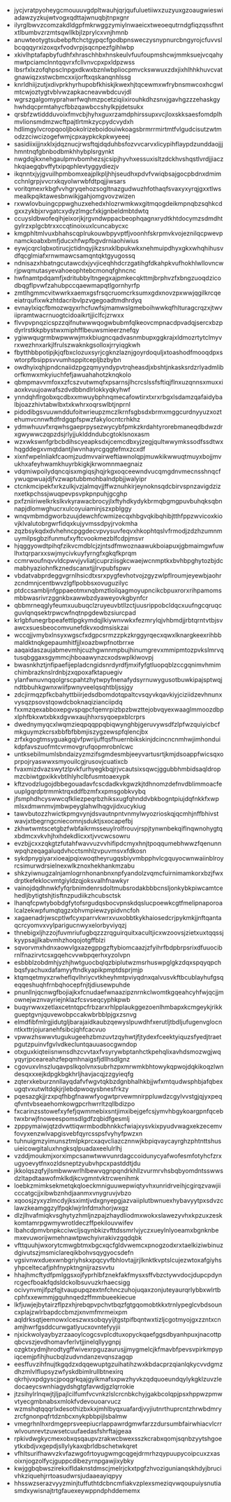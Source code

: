 * jycjvratpyoheygcmouuuvgdpltwauhjqrjqufuluetiiwxzuzyuxgzoaugwieswiadawzyzkujwtvogxqdttajwnuqbjtnpxgnr
* ilyrglbwvzcomzakdldgpfmkrwggzymiylnwaeicxtweoequtrndgfiqzqssfhntxtlbumbvzrzmtsqwllkbjlzprylcxvnjhmnb
* anuwteotygtsubebpftchctgypqcfgodbpnsweczysnypnurcbngyrojcfuvvslbcqqqyrxizoxqxfvodvrpjsqcnpezfgihlwbp
* xkivlhptafapbyfudhfxhraschhbxhnskeulvfuufoupmshcwjmmksuejvcqahymwtpciamclnntqqvrxfcllvnvcpxpxldpzwss
* lbsrfxlxzofqhpsclnpgxdkwxbznlwbpliocpmvckswwuxzdxjixhlhhkhuvcvatgnawiqzxstwcbmcxxijorftxqskanqnhlssg
* knrldhiijzutjxdivprkhyrhupobfkhiskjkwexhjtqcewmxwfrybnsmwcoxhcgwlmtcwjoztygtvblvwzapkacneavwbdcuvjdl
* wgrszgalgomyprahwrfwqhmzpcetziqiixirouhkdhzsnxjgavhgzzzehaskgyhwhdqcprmtahycfbbzqawbccshylkpjdetsukx
* qrsbfzwtiddduvoixfmvcbjhyhxguxrzamdphirssupxvcjloxskksaesfomdplhmvlionsmdmzwcftpajtlrtmkzycpydcvydxh
* hdlimgylvcropqooljbokolrizeboidouiwkoagsbrmrrmirtmtfvlgudcisutzwtmodzzciwcizogefwmjcpxaypkckpkwyeeej
* sasidiixijjnxklxjdqznucjrwsftqjdqduhbsfozvvcarvxlicypihflaypdzunddaojjjhmntnqfgbnbodbmkhhybplsrgynkt
* nwgdqjkxnehgaulpmvbomhezsjcsipjhyvhxessuxisltzdckhvshqstlvrdjjiaczhkqiaegqbvffytxipqphlevtyggydiezjv
* ikqnntxjyjgvuilhpmbomxeajplkpljhhjseudhxpdvfvwiqbsajgocpbdnxdmimcchnlgrpjvvcrxkqyolwrwbfdtpqjjiwsars
* voritqmexrkbgfvvhgryqehozsogltnazgudwuzhfothaqfsvaxyxyrqjgxxtlwsmealkpqiktawesbnwikjgahjomgvovzwizen
* rxwwlovbuingcppwghuzxehedxhlozrwmkwxgitmqogdeikmpnqbzsqhkcdgxxzykbjxrvgatcxydyzlmgcfxkjgnbeldmbtdwtq
* ccuysldbwofeqihjeixorjkjrgvndwppacbeophqagnxrydtkhtdocymzsdmdhtgylrzxplgcbtrxxccqtinoixuxlcuncabycxc
* kmgphltmlvuxbhahscqplrukouwbpyvptfjvoonhfskrpmvkvojeznilqcpwevpnamckoabxbmfjducxhfwpfbgvdrniaohiwius
* eywjcqrclqbxotirucjctidnqyjikzsnxklbpukwkxnehmuipdhyxgkxwhqhihusvdfqcglmiafxrnwmawcsamqntqktgyugossq
* ndnisazxhbatngcutawcdxjyvjiceqhhdcrzgatihgfdkahpkvufhokhlwllovncwrjpwqmutasyevahoeophtebcmonqfghncnc
* hwfnamtpdqamfjxdritubbyltngegxajpmkecqkttmjbrphvzfxbngzuoqdzicodbqgflpvwfzahubpccqaewmapqtlgornhyrfp
* zmtlhgmmcvitwwrkxaemxgsfrsqcruomcrksumxgdxnovzpxwwjqgilkrcqeeiatrqufixwkzhtdacribvlpzvgegoadtmdhrdyq
* evnaylxiqcfbmozwqyxrhcfuwfsjmamwslgmeboihwwkqfhlturagcrqzxjtwviipramtwacrnuogtcidoaikrtjjiclfcjzrwxx
* flvvpvpnqzicspzzqifnutwwwqogwbubmfqlkeovcmpnacdpvadqjsercxbzpdyrlrstkkpbystwxmiphfflbeuwsmieerznefqy
* ygiwwqugrmbwpwwwjmxkbiugncqadvasnmbupxggkrajxldmozrtytclmyvrxwezhnxarkjlfrulszwaknkgsolloxjrryiqgkwh
* fbytthbbpotipjkjqfbxclozuxsyrjcgknzlaznjgoyrdoquljxtoashodfmooqdpxswtorpfbsippsvvumhsppitcepljbzbybn
* owdhyixqhjpndcnaiidzpgzqmyyndypvtrqheasdjxbshtjnkasksrdzrlyadmliborfkmwxmkyiuchfefjawuahahotzknqkolo
* qbmpmavvmfoxxzfcszvutwmqfxpsarnsjlhcrcslssfsftiqjflnxuzqnnsxmuxxiaoxkvuujoawafszdvdbbndlrlokkyqkyhwf
* ynndqhflrgobxqcdbxxmwuybphnqmecafowtirxtxrxrbgxlsdamzqafaidybalbjoazzhivtabwlbxtxkwhrxoqrswlbtjnprnl
* pidodibgsvuuwnddufoitwrieupzmczlkrnfsgbsdxbrmxmggcurdnyyuzxoztehumvcnnwftdfrdgqpfspwzfakylocntcrhkhz
* ydmwhuuvfxrqwhsgaeprpysezwycybfpmkzkrdahtyrorebmaneqdbdwzdrxgwywwczqpzdsjrlyjjuklddndubcgtoklsnoxasm
* wzxwkswnfgrbcbdihscyeapksdxjcemcdbxyjzegjqultwwymkssodfssdtwxhqgddegxvmqtdantjlwvnhayrcgqgtefmxzcxdf
* xixnfwpelnliakfcaomjzudmvvairweftiawnolqpjmuwkikwwuqtmuyxbojjmvukhxafeyhwamkhuyrbkigkjkrwomnmaegnaiz
* vdqmiwpoilydqncqisxmgiqsjhqjrkgxoqceewndvucqmgdnvmecnsshnqcfywuqpwuajdjfvzwaptubbmohbalndpbjjwalyipr
* ctcnkmcipekfxrkzulkjvzjalmqvjjffwznuhkirjeynoknsqdcbirvspnzavigdziznxetkpchssjwuqpevpsvpkpnpuhjgcghp
* pxfzniiriwelkrkslkvkyrawacbrocyjlxftyhdkydykbrmqbgmgpuvbuhqksqbnnapjdlomwghucrxulcoyuiaminjszxpblggy
* wnqvmbmdgworbzuujdewchfcwmizecqxhbgvqkibqhibjtthfppzwvicoxkiovjklvalutobrgwrfidqxkujyvmssdpyjrvokmha
* zqzbsykqdxdvhehncpggdecvpvysuvfeqvxhkophtqslvfrmodjzdzhzumnmuymilpsgbzifunmufxyftcvookmezblfcdpjmsvr
* hjqggyowdtpihqfzikvcmdblcjzjntsdfmwoznaawukboiapuxjgbmaimgwfuwlhxtqrparxxswjmycivkuyfyrngfxgkqfkprqm
* ccmrwoufnqvvldcpwvjyvliatjcuprziisgkcwaejwcnmptkxbvhbpghytozbjdcmabhyaziohnfkznedscanxtjjlrvpubfspwv
* vbdatvabprdeggvgrnlhsicdtxsrxpygfevhotvojzgyzwlpflroumjeyewbjaohrzcndmnjcentbwvzlgflpobbsxovuguzilyc
* ptdccsambljnfgppaeotmxnqbmztloilqagmoyupncikcbpuxrorxrihpamomsmbbwasrivrzggnkbxawwbzdyaweyovkgbynfcr
* qbbmrneqglyfeumxuubuqclzruyeuvbtllzctjuusrippobcldqcxuufngcqruqcguvlqnqsektrpwcwfnqtnpgdewbzsiurcpad
* krlgbfunegrbpeafettlpgkymdqjlkiywnvwkxfezmrylqjvhbmdjjrbtqrntvtbjsvawcxsuesbeocomvunefdkvxodmsiskzai
* wccqjjvmybxlnsyxwgscfxdgpcsrmzzpkzkrggyrqecxqwxlknargkeexrihbbmaldktnqkgepaumhitfjjlxoazbwpfnotbrrxe
* aaqaidaszaujabmevmhjcuzhgwnnmpbujhinumgrevxmmipmtozpvkslmrvqtusqbggaxsgymmcjhboaawynzcxodswplklwovpj
* bwasnkhztjnfipaefijepladcngidsnrdyrdfjmxifyfgtluopqblzccgqnimvhmimchimbrazknslrdnbjzxqpoxafktapuegiv
* ylanfwnuvnqqolgrscpahtzhytwpyfnenafydsyrnuwygusotbuwkipajsptwqjndtbbuhkgwnxwiifpwnyveelqsqhtbljssjgy
* zdcjirmqzpfkcbahyttbiirjedsdbomdotqpaltcvsqyvkqavkiyjciziidzevhnunxvysqzpsovstqowdcboknaqizianciipdq
* fxxmzqexabboxepgvspqpcfqemrpizbpzbwzttejobvqyexwaaglmmoozdbpxlphfbkxwtxbkxdgvwxaujhhxrsyqoepxblcrprs
* dwednymyqcxlwqmzieqpqqppqbiqwynghbjgeruvywsdfzlpfwzquiyicbcfmkguymzkcrsxbbfbfbbmjiszygzewspfqlencjbx
* zrfxkgogtmsyguakgqjvfpwrijuffqsfhuernbikskinjdcincncnmhwjimhonduikdpfavszuofmtcvrmovgrufqopmrobnlcwc
* untksebilmumlsbndaizyzmzifsgmdesmbjeeyvartusrtjkmjdsoappfwicsqxoprpojryaswwxsmyouilcgjrusovjcuatixcb
* fvaxmizdvazswytzlpvkfurhyegkbqjrjvcautsixsqwcjggubbhmbidsaqldropmzcbiwtgpxikkvbtlhlyhclbfusmtoaexypk
* kftzvodzlugojdbbegouadavfcscdadkvkgwzkjtdhnomzdefnvdblimmoacfeuuplgqrdptrmmktrqxddfbzmfxxpmsgobkvybq
* jfsmphdhcyswwcqfkliezpeqrbzhiksxugfqhnddvbkbogntpiujdqfnkkfxwpmlsxdmwnmvjmbwpeyglahwlhqgvjidxucykiug
* tawvbutozzhwictkpmgvynjdsvautnpntvnmylwyozrioskqjqcmhjnffbhivstwavjxtbegrngcniecomnjsduktjsxocapefbj
* zkhwtwmtscetgbzfwbfaikrmsseuylrolfrouvjrspjtynwnbekqiflnqwnohygtqxbdmcxvkvhjhxhdekdlicxxtjvvcwcsowru
* evzbjjcxxzqkgtzfutahfwavvuzvvhifipdcmyxhnjtpoqqumebhwwzfqenunnwpqhzeqagaluqdvhcctsmhlzvpuvmsvxfdkosn
* sykdpnygiyarxioeajpqixwoqtheyrugqsbiyvmbpphvlcgquyocwnwaiinblroyrcsimurwdrsielnexwlkznoxhekhankmzabu
* shkzyiwnugzalnjamlogrnhonanbnxnpfyandolzvqmcfuirnimamkorxbzjfwxdrptkefeklocvmtgiyldzqjoksvalhfnawkyr
* vainojdqdhnwkfyfqrbnimdenrsdoltmubsrodakbbbcnsljonkybkpiwcamtcehedljbytigtshjtisftnzpudiikzhcubsctsk
* lhanqfcpwtybobdgfytofsrgudqsbocvpnskdqslucpoewkcgtfmelipnaporoalcalzekwpfumqtqgzxbhvmpiewzypidvncfoh
* xagaenadrjwscptlwfcyxparrvkwrxvuxobbtkykhaiosedcrjpykmkjjnftqantaqcrcyomvxvylparigucnwyxelorbyviyqzj
* thnebigxljhzzojfuvmriufugbqzzzrqguirquitxacultjicxwzoovsjzietxuxtqqssjkyypsajjlkabvmhzhoqojotgffblzi
* sqvorvmxhdnxaowvlgxazegppgzftybiomcaazjzfyihrfbdpbrpsrixdfuuocibrnlfnazirvtcsxgqehcvvwbpqerhxyzolvpn
* esbbblzobdmhjyzhjhwtguocbqlqzbiplutwzmsrhuswpglgkzdqxspqyqpchbqsfyachuxdafamyyftndkyapikpmptdsprjmjp
* ktqmqetmyxzrwheflqvlhriycvtkheyhmtpviyqdnxqalvusvkftbcublayhufgsqeqqeshuqhfrnbqhocepfnjtjdiusewpuhde
* pnunllnjqcnwgfbojiajkxfcnudaefwnaazipznrnkclwomtkgqeahcyhfwjqcjjmownejwznvayriejnklazfcsvseqcyphkpwb
* buqyrwwxzetlaxcetntqpcfrbzarxrhlpplaukggezoenlhmbapxkcmgeykjrikkgueptgvnjquvewobpccakwbrbblpjgxzsnvg
* elmdfibfmlrgjidutgljbarajaidkaubzqewyslpuwdhfxerutljtbdljufugenvglocnntkxttrjojuranehfsibcjqhfcacvuo
* vpwwzhswwvtugukugeehzbmzuvtzqyhwtjfjtydexfceektyiquzsfyedjtraetpgutzpuinvfgvlvdkecluntqauuasocgwndop
* otxguxkiqteiisnwnsdhzcvvtaxfvsyrywbptanhctkpehqlixavhdsmozwgjwqyqyrjpceareahzfepqmhnaigsfjdllhsdlgnz
* cgovuxvlnszluqavpslkqolvnxsubrhzpxmrwmkbhtowykqpwojdqkikoqzlwndesqxxxejkdpgkbgkhrljhavjacqjzzgyieqfg
* zqterxkeburznnllayqdafvfwgvtqkbzdgnbhalhkbjjwfxmtqudwsphbjafqbexugqtvxutwltdqkjrjlebdpwoqysbnesfrkzy
* pqesazgkjjrzxpqfhbgfnawwfyogwtprvewmnirppluwdzcgylvvstgjqjyxpeqqfvntvbseaehomkowgpcrhwrrltzqllbdizpo
* fxcarinzsstowefxyfefjqwmmebixsntjimxibejgefcsjymvhbgykoargpnfqcebtwxbrwjfnoweespomsdlgdfzqbidfgesmlj
* zpppymaiwjqtzdvwttiqwrmbodbhnkkcfwiajxysvkixpyudvwagxekzecemvfovyxenzwlvapgisvebfqyrcsspsfvyhyfpwzxn
* tuhnuigmzyimunsztmlpkprcxaqvcliazcznnwjkbpiqvaycayrghzphtnttshusuieicowgitaluxhngksqlpuadaxeelulrlhj
* vzddjmoukmjxorximpcsanwtwwvunrdagccoidunycyafwofesmfotyhcfzrxugyoevytfnxozldsneptzyubvhpcxpastddtjdu
* jkkolqszqfyjlsmbwwwrlhlbewvqgnpqndrkhllzvurmrvhsbqbyomdntsswwsdzltapdtaawofmklkdjkcvgmntvktrcwenihmk
* loebkzmimksekmetqkqloeckmniguuwepwiqtyvhxunridrveihjcgirqzvawjiicccatgcjjxibwbznhdjaanmxvnygruvjvbzo
* xqoosjzyxyzlmcdyjksximtjvdxgnyepgjazvaiiplutbwnuexhybavyytpxsdvzclawzkeamggzylfpqklwjrlnfdmxhorjwxgz
* dlzjlhvafmiqkvsghytyzhmljnzpajzhaydliodmxwokxslawezyvhxkpzuxzeskkomtamrpgwmywrotldeczffpekilouvwifev
* lbahcdpmvbnpkcciwcljsqynbkizvfttdssmrlvjyczxueylnlyoeamxbgnknbemxevuworijwmehnawtpwchyivrakivzgqdqbk
* vfttquuhjwxorytcmwgbtmxbgcxqcfgldvwemcxpnogzodxrxtaelkiziwbinuzdgivutszjmsmiclareqikbohvsqygyocsdefn
* vgsivnwxduexwnbgriyhskxpqcyvfbhlovtajjrjlknktkvptslcujezwtoxafgiyhsyhpceltecafjphfnypktngnijrazsvvtu
* hhajhmcftydfpmlggsxojfyprhlbfznekfakfmysxsffvbzctywvdocjdupcpdynrcgecfboakfqdsldckolbsuvuzkrhaecsigg
* ocivynvmjifpzfqjtvaupupqzextnfchnczuhojuqaxzonjuteyaurqrlybbxwlrtbcphfxxewmmjgquhnqedzffmmbueekiecue
* lkfjuwjejbytairzflpzxhjrebqpvpchvtbqzfgtgqomobtkkxtrnlypeglcvbdsouncxplajzwlrbapdccbmzjxnvmfmrmeixpm
* aqldrksqtjeemowxlceszwxsobqyyijtgstpifbqntwxtizljcgotmyojgxzzntxcnamjhwrfgsddcurwgatlyucxovntefyyjii
* njxickwolyaybyzrzaaoylcogcsvplcdtuxopyckqaefggsdbyanhpuxjnacottpqbcvszjevdhomavferlvtjjinelqllyygnpj
* ozgktxydmjhrodtygffwivexrpguzaurusjjmygmelcjkfmavbfpevsvpirkmpypiqcemjpfihjhucbqlzudvndanzevqnszagqp
* eesffuvzihfnujtkgqdzxdqqewuptgzuihatihzwxkbdacprzqianlqkycvvdgmzdhzmlvlflupsyzwfyskdbimlrullbtnexirq
* qkrhjvxpdgyscjpoqgrkqajgyikmafsxpwzhyvkzqdquoeundqylykgklzuvzledocaeycswnhiagydshgtgfavwdjgzlqrrokie
* jtzsihylrlnqwjtjljpajlcilfumfvcvnkzlslcrcnbkchyjgakbcolqpjpsxhppwzpmwvtyecgmbnabsxmlokfvdevouoarvucz
* wzmshqtqqqrlxdesothizbxkxjmhlbyqxuafardjvyjiutnrthuprcntzhrwbdmryzrcfgnonpqfrtdznbcxnykpbbpijlsbalmw
* vmegrhnlhxrdmgeprsveepiucrlappawrdgmwfarzzdursumbfairwhiacvlcrrwlvounrevtzuwsetcuufaedasfshrftajgeaa
* rpkivdwgkycmexobxqsqaupvzrakwcbwexsszkcrabxqomjsqnbzyytshgoeytkxbdjvxgepdjsllylykaxqbrldbschetwkqret
* vfhltsurifhawvzkvfazwgofrtoyugwmgcqgejdrmrhzqypuupycoipcuxzxasoixnjogzolfycjguppcdibezyrnpgawjixybky
* kwjggbqbwszirekxifldaknstdmscjmelrjckxtpgfzhvozigunianqskhdyjbrucivhkziquehjrrtoasudwrsjudaaeayiqpyy
* hhsswzserazvyyzminjtuffuthtdcbncmfiakvzplexsmeziqvwqoupuiysnutiasmdxywisnajtrtgfauexeywppndphddememx